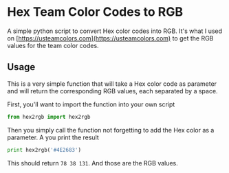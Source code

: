 # Hex Team Color Codes to RGB
A simple python script to convert Hex color codes into RGB. It's what I used on [https://usteamcolors.com](https://usteamcolors.com) to get the RGB values for the team color codes.

## Usage
This is a very simple function that will take a Hex color code as parameter and will return the corresponding RGB values, each separated by a space.

First, you'll want to import the function into your own script

```python
from hex2rgb import hex2rgb
```

Then you simply call the function not forgetting to add the Hex color as a parameter. A you print the result

```python
print hex2rgb('#4E2683')
```

This should return `78 38 131`. And those are the RGB values.
